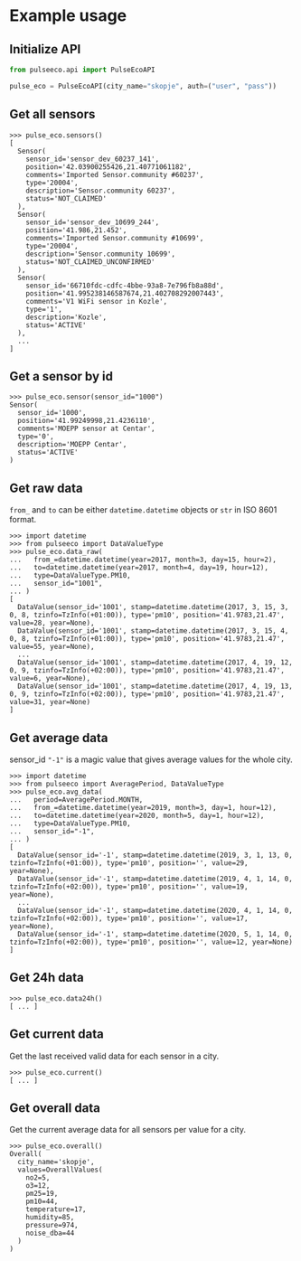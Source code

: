 # Example usage

## Initialize API

```python
from pulseeco.api import PulseEcoAPI

pulse_eco = PulseEcoAPI(city_name="skopje", auth=("user", "pass"))
```

## Get all sensors

```pycon
>>> pulse_eco.sensors()
[
  Sensor(
    sensor_id='sensor_dev_60237_141',
    position='42.03900255426,21.40771061182',
    comments='Imported Sensor.community #60237',
    type='20004',
    description='Sensor.community 60237',
    status='NOT_CLAIMED'
  ),
  Sensor(
    sensor_id='sensor_dev_10699_244',
    position='41.986,21.452',
    comments='Imported Sensor.community #10699',
    type='20004',
    description='Sensor.community 10699',
    status='NOT_CLAIMED_UNCONFIRMED'
  ),
  Sensor(
    sensor_id='66710fdc-cdfc-4bbe-93a8-7e796fb8a88d',
    position='41.995238146587674,21.402708292007443',
    comments='V1 WiFi sensor in Kozle',
    type='1',
    description='Kozle',
    status='ACTIVE'
  ),
  ...
]
```

## Get a sensor by id

```pycon
>>> pulse_eco.sensor(sensor_id="1000")
Sensor(
  sensor_id='1000',
  position='41.99249998,21.4236110',
  comments='MOEPP sensor at Centar',
  type='0',
  description='MOEPP Centar',
  status='ACTIVE'
)
```

## Get raw data

`from_` and `to` can be either `datetime.datetime` objects or `str` in ISO 8601 format.

```pycon
>>> import datetime
>>> from pulseeco import DataValueType
>>> pulse_eco.data_raw(
...   from_=datetime.datetime(year=2017, month=3, day=15, hour=2),
...   to=datetime.datetime(year=2017, month=4, day=19, hour=12),
...   type=DataValueType.PM10,
...   sensor_id="1001",
... )
[
  DataValue(sensor_id='1001', stamp=datetime.datetime(2017, 3, 15, 3, 0, 8, tzinfo=TzInfo(+01:00)), type='pm10', position='41.9783,21.47', value=28, year=None),
  DataValue(sensor_id='1001', stamp=datetime.datetime(2017, 3, 15, 4, 0, 8, tzinfo=TzInfo(+01:00)), type='pm10', position='41.9783,21.47', value=55, year=None),
  ...
  DataValue(sensor_id='1001', stamp=datetime.datetime(2017, 4, 19, 12, 0, 9, tzinfo=TzInfo(+02:00)), type='pm10', position='41.9783,21.47', value=6, year=None),
  DataValue(sensor_id='1001', stamp=datetime.datetime(2017, 4, 19, 13, 0, 9, tzinfo=TzInfo(+02:00)), type='pm10', position='41.9783,21.47', value=31, year=None)
]
```

## Get average data

sensor_id `"-1"` is a magic value that gives average values for the whole city.

```pycon
>>> import datetime
>>> from pulseeco import AveragePeriod, DataValueType
>>> pulse_eco.avg_data(
...   period=AveragePeriod.MONTH,
...   from_=datetime.datetime(year=2019, month=3, day=1, hour=12),
...   to=datetime.datetime(year=2020, month=5, day=1, hour=12),
...   type=DataValueType.PM10,
...   sensor_id="-1",
... )
[
  DataValue(sensor_id='-1', stamp=datetime.datetime(2019, 3, 1, 13, 0, tzinfo=TzInfo(+01:00)), type='pm10', position='', value=29, year=None),
  DataValue(sensor_id='-1', stamp=datetime.datetime(2019, 4, 1, 14, 0, tzinfo=TzInfo(+02:00)), type='pm10', position='', value=19, year=None),
  ...
  DataValue(sensor_id='-1', stamp=datetime.datetime(2020, 4, 1, 14, 0, tzinfo=TzInfo(+02:00)), type='pm10', position='', value=17, year=None),
  DataValue(sensor_id='-1', stamp=datetime.datetime(2020, 5, 1, 14, 0, tzinfo=TzInfo(+02:00)), type='pm10', position='', value=12, year=None)
]
```

## Get 24h data

```pycon
>>> pulse_eco.data24h()
[ ... ]
```

## Get current data

Get the last received valid data for each sensor in a city.

```pycon
>>> pulse_eco.current()
[ ... ]
```

## Get overall data

Get the current average data for all sensors per value for a city.

```pycon
>>> pulse_eco.overall()
Overall(
  city_name='skopje',
  values=OverallValues(
    no2=5,
    o3=12,
    pm25=19,
    pm10=44,
    temperature=17,
    humidity=85,
    pressure=974,
    noise_dba=44
  )
)
```
